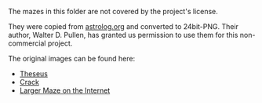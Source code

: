 The mazes in this folder are not covered by the project's license.

They were copied from [astrolog.org](astrolog.org) and converted to 24bit-PNG. Their author, Walter D. Pullen,
has granted us permission to use them for this non-commercial project.

The original images can be found here:
* [Theseus](https://www.astrolog.org/labyrnth/maze/theseus.gif)
* [Crack](https://www.astrolog.org/labyrnth/maze/crack.gif)
* [Larger Maze on the Internet](https://www.astrolog.org/labyrnth/maze/largest.zip)
